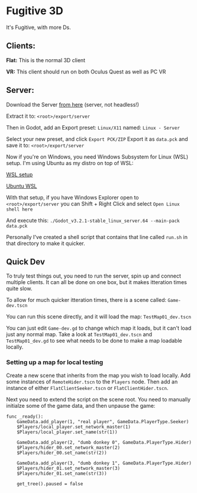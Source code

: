 # Fugitive 3D
It's Fugitive, with more Ds.

## Clients:
**Flat:** This is the normal 3D client

**VR:** This client should run on both Oculus Quest as well as PC VR

## Server:
Download the Server [from here](https://godotengine.org/download/server)
(server, not headless!)

Extract it to: `<root>/export/server` 

Then in Godot, add an Export preset:
`Linux/X11` named: `Linux - Server`

Select your new preset, and click `Export PCK/ZIP`
Export it as `data.pck` and save it to: `<root>/export/server`

Now if you're on Windows, you need Windows Subsystem for Linux (WSL) setup. I'm using Ubuntu as my distro on top of WSL:

[WSL setup](https://docs.microsoft.com/en-us/windows/wsl/install-win10)

[Ubuntu WSL](https://ubuntu.com/wsl)

With that setup, if you have Windows Explorer open to `<root>/export/server` you can Shift + Right Click and select `Open Linux shell here`

And execute this:
`./Godot_v3.2.1-stable_linux_server.64 --main-pack data.pck`

Personally I've created a shell script that contains that line called `run.sh` in that directory to make it quicker.

## Quick Dev
To truly test things out, you need to run the server, spin up and connect multiple clients. It can all be done on one box, but it makes itteration times quite slow.

To allow for much quicker itteration times, there is a scene called: `Game-dev.tscn`

You can run this scene directly, and it will load the map: `TestMap01_dev.tscn`

You can just edit `Game-dev.gd` to change which map it loads, but it can't load just any normal map. Take a look at `TestMap01_dev.tscn` and `TestMap01_dev.gd` to see what needs to be done to make a map loadable locally.

### Setting up a map for local testing
Create a new scene that inherits from the map you wish to load locally. Add some instances of `RemoteHider.tscn` to the `Players` node. Then add an instance of either `FlatClientSeeker.tscn` or `FlatClientHider.tscn`.

Next you need to extend the script on the scene root.
You need to manually initialze some of the game data, and then unpause the game:

```gdscript
func _ready():
	GameData.add_player(1, "real player", GameData.PlayerType.Seeker)
	$Players/local_player.set_network_master(1)
	$Players/local_player.set_name(str(1))
	
	GameData.add_player(2, "dumb donkey 0", GameData.PlayerType.Hider)
	$Players/hider_00.set_network_master(2)
	$Players/hider_00.set_name(str(2))
	
	GameData.add_player(3, "dumb donkey 1", GameData.PlayerType.Hider)
	$Players/hider_01.set_network_master(3)
	$Players/hider_01.set_name(str(3))
	
	get_tree().paused = false
```
